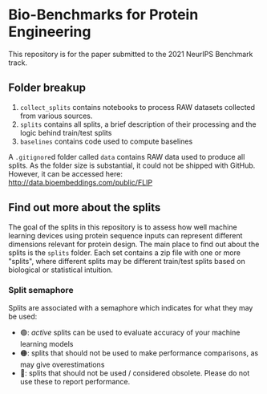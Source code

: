 # Bio-Benchmarks for Protein Engineering

This repository is for the paper submitted to the 2021 NeurIPS Benchmark track.


## Folder breakup

1. `collect_splits` contains notebooks to process RAW datasets collected from various sources.
1. `splits` contains all splits, a brief description of their processing and the logic behind train/test splits
1. `baselines` contains code used to compute baselines

A `.gitignore`d folder called `data` contains RAW data used to produce all splits. As the folder size is substantial, it could not be shipped with GitHub. However, it can be accessed here: http://data.bioembeddings.com/public/FLIP

## Find out more about the splits

The goal of the splits in this repository is to assess how well machine learning devices using protein sequence inputs can represent different dimensions relevant for protein design.
The main place to find out about the splits is the `splits` folder. Each set contains a zip file with one or more "splits", where different splits may be different train/test splits based on biological or statistical intuition.

### Split semaphore
Splits are associated with a semaphore which indicates for what they may be used:

- 🟢: _active_ splits can be used to evaluate accuracy of your machine learning models
- 🟠: splits that should not be used to make performance comparisons, as may give overestimations
- 🔴: splits that should not be used / considered obsolete. Please do not use these to report performance.
